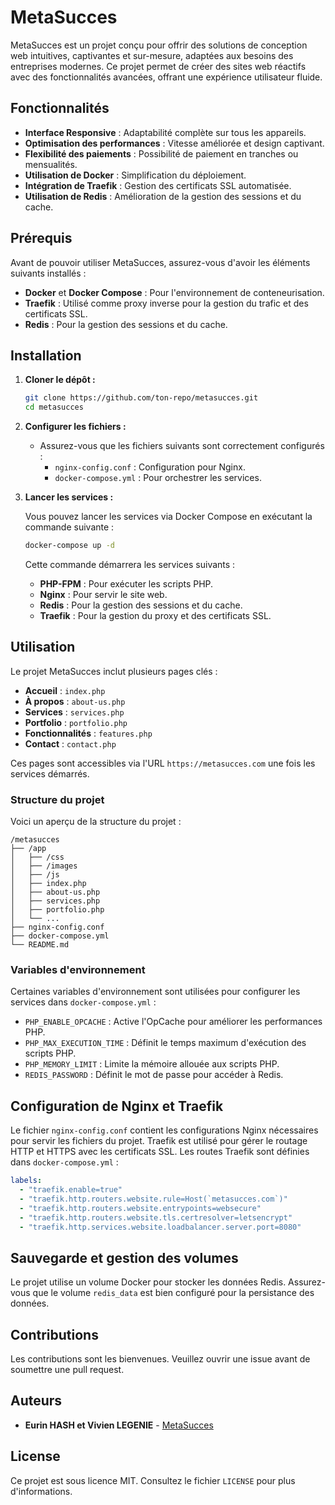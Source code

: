# MetaSucces

MetaSucces est un projet conçu pour offrir des solutions de conception web intuitives, captivantes et sur-mesure, adaptées aux besoins des entreprises modernes. Ce projet permet de créer des sites web réactifs avec des fonctionnalités avancées, offrant une expérience utilisateur fluide.

## Fonctionnalités

- **Interface Responsive** : Adaptabilité complète sur tous les appareils.
- **Optimisation des performances** : Vitesse améliorée et design captivant.
- **Flexibilité des paiements** : Possibilité de paiement en tranches ou mensualités.
- **Utilisation de Docker** : Simplification du déploiement.
- **Intégration de Traefik** : Gestion des certificats SSL automatisée.
- **Utilisation de Redis** : Amélioration de la gestion des sessions et du cache.

## Prérequis

Avant de pouvoir utiliser MetaSucces, assurez-vous d'avoir les éléments suivants installés :

- **Docker** et **Docker Compose** : Pour l'environnement de conteneurisation.
- **Traefik** : Utilisé comme proxy inverse pour la gestion du trafic et des certificats SSL.
- **Redis** : Pour la gestion des sessions et du cache.

## Installation

1. **Cloner le dépôt :**

   ```bash
   git clone https://github.com/ton-repo/metasucces.git
   cd metasucces
   ```

2. **Configurer les fichiers :**

   - Assurez-vous que les fichiers suivants sont correctement configurés :
     - `nginx-config.conf` : Configuration pour Nginx.
     - `docker-compose.yml` : Pour orchestrer les services.

3. **Lancer les services :**

   Vous pouvez lancer les services via Docker Compose en exécutant la commande suivante :

   ```bash
   docker-compose up -d
   ```

   Cette commande démarrera les services suivants :
   
   - **PHP-FPM** : Pour exécuter les scripts PHP.
   - **Nginx** : Pour servir le site web.
   - **Redis** : Pour la gestion des sessions et du cache.
   - **Traefik** : Pour la gestion du proxy et des certificats SSL.

## Utilisation

Le projet MetaSucces inclut plusieurs pages clés :

- **Accueil** : `index.php`
- **À propos** : `about-us.php`
- **Services** : `services.php`
- **Portfolio** : `portfolio.php`
- **Fonctionnalités** : `features.php`
- **Contact** : `contact.php`

Ces pages sont accessibles via l'URL `https://metasucces.com` une fois les services démarrés.

### Structure du projet

Voici un aperçu de la structure du projet :

```
/metasucces
├── /app
│   ├── /css
│   ├── /images
│   ├── /js
│   ├── index.php
│   ├── about-us.php
│   ├── services.php
│   ├── portfolio.php
│   └── ...
├── nginx-config.conf
├── docker-compose.yml
└── README.md
```

### Variables d'environnement

Certaines variables d'environnement sont utilisées pour configurer les services dans `docker-compose.yml` :

- `PHP_ENABLE_OPCACHE` : Active l'OpCache pour améliorer les performances PHP.
- `PHP_MAX_EXECUTION_TIME` : Définit le temps maximum d'exécution des scripts PHP.
- `PHP_MEMORY_LIMIT` : Limite la mémoire allouée aux scripts PHP.
- `REDIS_PASSWORD` : Définit le mot de passe pour accéder à Redis.

## Configuration de Nginx et Traefik

Le fichier `nginx-config.conf` contient les configurations Nginx nécessaires pour servir les fichiers du projet. Traefik est utilisé pour gérer le routage HTTP et HTTPS avec les certificats SSL. Les routes Traefik sont définies dans `docker-compose.yml` :

```yaml
labels:
  - "traefik.enable=true"
  - "traefik.http.routers.website.rule=Host(`metasucces.com`)"
  - "traefik.http.routers.website.entrypoints=websecure"
  - "traefik.http.routers.website.tls.certresolver=letsencrypt"
  - "traefik.http.services.website.loadbalancer.server.port=8080"
```

## Sauvegarde et gestion des volumes

Le projet utilise un volume Docker pour stocker les données Redis. Assurez-vous que le volume `redis_data` est bien configuré pour la persistance des données.

## Contributions

Les contributions sont les bienvenues. Veuillez ouvrir une issue avant de soumettre une pull request.

## Auteurs

- **Eurin HASH et Vivien LEGENIE** - [MetaSucces](https://metasucces.com)

## License

Ce projet est sous licence MIT. Consultez le fichier `LICENSE` pour plus d'informations.

